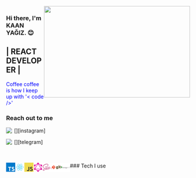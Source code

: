 <img src="https://media.giphy.com/media/7FrOU9tPbgAZtxV5mb/giphy-downsized-large.gif" align="right" width="400" height="250">

### Hi there, I'm  KAAN YAĞIZ. :blush:

   ## | REACT DEVELOPER | 

<font color=" blue">Coffee coffee is how I keep up with '< code />' </font>


### Reach out to me 

[<img width="22" src="https://unpkg.com/simple-icons@v4/icons/instagram.svg" align="left" />][instagram]

[<img width="22" src="https://unpkg.com/simple-icons@v4/icons/telegram.svg" align="left" />][telegram]

<br />
<br />
 ### Tech I use 
<img align="left"  src="https://raw.githubusercontent.com/github/explore/80688e429a7d4ef2fca1e82350fe8e3517d3494d/topics/typescript/typescript.png" width="25" height="25" />
<img align="left" src="https://raw.githubusercontent.com/github/explore/80688e429a7d4ef2fca1e82350fe8e3517d3494d/topics/react/react.png" width="25" height="25" />
<img align="left" src="https://raw.githubusercontent.com/github/explore/80688e429a7d4ef2fca1e82350fe8e3517d3494d/topics/javascript/javascript.png" width="25" height="25" />
<img align="left" src="https://raw.githubusercontent.com/github/explore/80688e429a7d4ef2fca1e82350fe8e3517d3494d/topics/graphql/graphql.png" width="25" height="25" />
<img align="left" src="https://raw.githubusercontent.com/github/explore/80688e429a7d4ef2fca1e82350fe8e3517d3494d/topics/sass/sass.png" width="25" height="25" />
<img align="left" src="https://raw.githubusercontent.com/github/explore/80688e429a7d4ef2fca1e82350fe8e3517d3494d/topics/git/git.png" width="25" height="25" />
<img align="left" src="https://raw.githubusercontent.com/github/explore/80688e429a7d4ef2fca1e82350fe8e3517d3494d/topics/mongodb/mongodb.png" width="25" height="25" />




